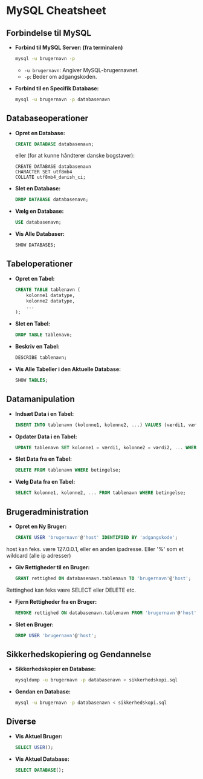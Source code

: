 
# MySQL Cheatsheet
## Forbindelse til MySQL

- **Forbind til MySQL Server: (fra terminalen)**
  ```sh
  mysql -u brugernavn -p
  ```
  - `-u brugernavn`: Angiver MySQL-brugernavnet.
  - `-p`: Beder om adgangskoden.

- **Forbind til en Specifik Database:**
  ```sh
  mysql -u brugernavn -p databasenavn
  ```

## Databaseoperationer

- **Opret en Database:**
  ```sql
  CREATE DATABASE databasenavn;
  ```
  eller (for at kunne håndterer danske bogstaver):
  ```
  CREATE DATABASE databasenavn
  CHARACTER SET utf8mb4
  COLLATE utf8mb4_danish_ci;
  ```
  

- **Slet en Database:**
  ```sql
  DROP DATABASE databasenavn;
  ```

- **Vælg en Database:**
  ```sql
  USE databasenavn;
  ```

- **Vis Alle Databaser:**
  ```sql
  SHOW DATABASES;
  ```

## Tabeloperationer

- **Opret en Tabel:**
  ```sql
  CREATE TABLE tablenavn (
      kolonne1 datatype,
      kolonne2 datatype,
      ...
  );
  ```

- **Slet en Tabel:**
  ```sql
  DROP TABLE tablenavn;
  ```

- **Beskriv en Tabel:**
  ```sql
  DESCRIBE tablenavn;
  ```

- **Vis Alle Tabeller i den Aktuelle Database:**
  ```sql
  SHOW TABLES;
  ```

## Datamanipulation

- **Indsæt Data i en Tabel:**
  ```sql
  INSERT INTO tablenavn (kolonne1, kolonne2, ...) VALUES (værdi1, værdi2, ...);
  ```

- **Opdater Data i en Tabel:**
  ```sql
  UPDATE tablenavn SET kolonne1 = værdi1, kolonne2 = værdi2, ... WHERE betingelse;
  ```

- **Slet Data fra en Tabel:**
  ```sql
  DELETE FROM tablenavn WHERE betingelse;
  ```

- **Vælg Data fra en Tabel:**
  ```sql
  SELECT kolonne1, kolonne2, ... FROM tablenavn WHERE betingelse;
  ```

## Brugeradministration

- **Opret en Ny Bruger:**
  ```sql
  CREATE USER 'brugernavn'@'host' IDENTIFIED BY 'adgangskode';
  ```
host kan feks. være 127.0.0.1, eller en anden ipadresse. Eller '%' som et wildcard (alle ip adresser)    

- **Giv Rettigheder til en Bruger:**
  ```sql
  GRANT rettighed ON databasenavn.tablenavn TO 'brugernavn'@'host';
  ```

Rettinghed kan feks være SELECT eller DELETE etc.

- **Fjern Rettigheder fra en Bruger:**
  ```sql
  REVOKE rettighed ON databasenavn.tablenavn FROM 'brugernavn'@'host';
  ```

- **Slet en Bruger:**
  ```sql
  DROP USER 'brugernavn'@'host';
  ```

## Sikkerhedskopiering og Gendannelse

- **Sikkerhedskopier en Database:**
  ```sh
  mysqldump -u brugernavn -p databasenavn > sikkerhedskopi.sql
  ```

- **Gendan en Database:**
  ```sh
  mysql -u brugernavn -p databasenavn < sikkerhedskopi.sql
  ```

## Diverse

- **Vis Aktuel Bruger:**
  ```sql
  SELECT USER();
  ```

- **Vis Aktuel Database:**
  ```sql
  SELECT DATABASE();
  ```
